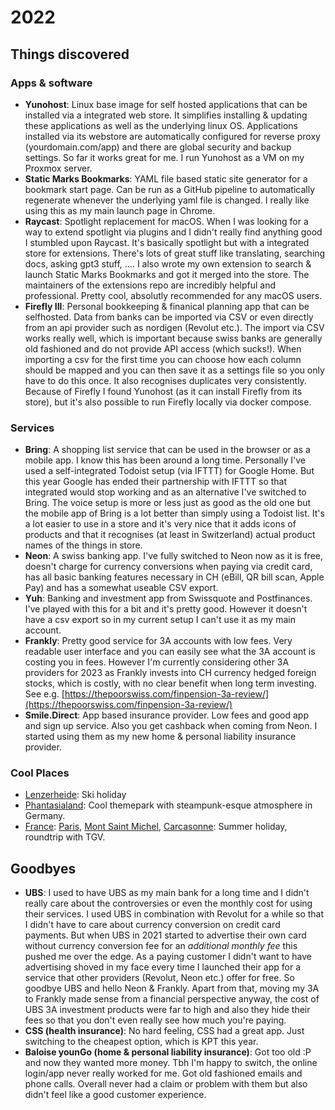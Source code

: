 # 2022

## Things discovered

### Apps & software

* **Yunohost**: Linux base image for self hosted applications that can be installed via a integrated web store. It simplifies installing & updating these applications as well as the underlying linux OS. Applications installed via its webstore are automatically configured for reverse proxy (yourdomain.com/app) and there are global security and backup settings. So far it works great for me. I run Yunohost as a VM on my Proxmox server.
* **Static Marks Bookmarks**: YAML file based static site generator for a bookmark start page. Can be run as a GitHub pipeline to automatically regenerate whenever the underlying yaml file is changed. I really like using this as my main launch page in Chrome.
* **Raycast**: Spotlight replacement for macOS. When I was looking for a way to extend spotlight via plugins and I didn't really find anything good I stumbled upon Raycast. It's basically spotlight but with a integrated store for extensions. There's lots of great stuff like translating, searching docs, asking gpt3 stuff, .... I also wrote my own extension to search & launch Static Marks Bookmarks and got it merged into the store. The maintainers of the extensions repo are incredibly helpful and professional. Pretty cool, absolutly recommended for any macOS users.
* **Firefly III**: Personal bookkeeping & finanical planning app that can be selfhosted. Data from banks can be imported via CSV or even directly from an api provider such as nordigen (Revolut etc.). The import via CSV works really well, which is important because swiss banks are generally old fashioned and do not provide API access (which sucks!). When importing a csv for the first time you can choose how each column should be mapped and you can then save it as a settings file so you only have to do this once. It also recognises duplicates very consistently. Because of Firefly I found Yunohost (as it can install Firefly from its store), but it's also possible to run Firefly locally via docker compose.

### Services

* **Bring**: A shopping list service that can be used in the browser or as a mobile app. I know this has been around a long time. Personally I've used a self-integrated Todoist setup (via IFTTT) for Google Home. But this year Google has ended their partnership with IFTTT so that integrated would stop working and as an alternative I've switched to Bring. The voice setup is more or less just as good as the old one but the mobile app of Bring is a lot better than simply using a Todoist list. It's a lot easier to use in a store and it's very nice that it adds icons of products and that it recognises (at least in Switzerland) actual product names of the things in store.
* **Neon**: A swiss banking app. I've fully switched to Neon now as it is free, doesn't charge for currency conversions when paying via credit card, has all basic banking features necessary in CH (eBill, QR bill scan, Apple Pay) and has a somewhat useable CSV export.
* **Yuh**: Banking and investment app from Swissquote and Postfinances. I've played with this for a bit and it's pretty good. However it doesn't have a csv export so in my current setup I can't use it as my main account.
* **Frankly**: Pretty good service for 3A accounts with low fees. Very readable user interface and you can easily see what the 3A account is costing you in fees. However I'm currently considering other 3A providers for 2023 as Frankly invests into CH currency hedged foreign stocks, which is costly, with no clear benefit when long term investing. See e.g. [https://thepoorswiss.com/finpension-3a-review/](https://thepoorswiss.com/finpension-3a-review/)
* **Smile.Direct**: App based insurance provider. Low fees and good app and sign up service. Also you get cashback when coming from Neon. I started using them as my new home & personal liability insurance provider.

### Cool Places

* [Lenzerheide](../travel/switzerland/#lenzerheide): Ski holiday
* [Phantasialand](../travel/germany.md#phantasialand): Cool themepark with steampunk-esque atmosphere in Germany.
* [France](../travel/france.md): [Paris](../travel/france.md#paris), [Mont Saint Michel](../travel/france.md#mont-saint-michel), [Carcasonne](../travel/france.md#carcassonne): Summer holiday, roundtrip with TGV.

## Goodbyes

* **UBS**: I used to have UBS as my main bank for a long time and I didn't really care about the controversies or even the monthly cost for using their services. I used UBS in combination with Revolut for a while so that I didn't have to care about currency conversion on credit card payments. But when UBS in 2021 started to advertise their own card without currency conversion fee for an _additional monthly fee_ this pushed me over the edge. As a paying customer I didn't want to have advertising shoved in my face every time I launched their app for a service that other providers (Revolut, Neon etc.) offer for free. So goodbye UBS and hello Neon & Frankly. Apart from that, moving my 3A to Frankly made sense from a financial perspective anyway, the cost of UBS 3A investment products were far to high and also they hide their fees so that you don't even really see how much you're paying.
* **CSS (health insurance)**: No hard feeling, CSS had a great app. Just switching to the cheapest option, which is KPT this year.
* **Baloise younGo (home  & personal liability insurance)**: Got too old :P and now they wanted more money. Tbh I'm happy to switch, the online login/app never really worked for me. Got old fashioned emails and phone calls. Overall never had a claim or problem with them but also didn't feel like a good customer experience.

